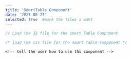 ```yaml
---
title: 'SmartTable Component'
date: '2021-08-27'
selected: true  #mark the files i want
---
```


```js
// Load the JS file for the smart Table Component
```

```css
/* load the css file for the smart Table Component */
```

```use
<!-- tell the user how to use thi component -->
```